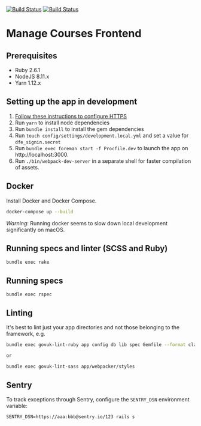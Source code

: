 [![Build Status](https://travis-ci.org/DFE-Digital/manage-courses-frontend.svg?branch=master)](https://travis-ci.org/DFE-Digital/manage-courses-frontend)
[![Build Status](https://dfe-ssp.visualstudio.com/Become-A-Teacher/_apis/build/status/Find/manage-courses-frontend?branchName=master)](https://dfe-ssp.visualstudio.com/Become-A-Teacher/_build/latest?definitionId=29&branchName=master)

# Manage Courses Frontend

## Prerequisites

- Ruby 2.6.1
- NodeJS 8.11.x
- Yarn 1.12.x

## Setting up the app in development

1. [Follow these instructions to configure HTTPS](config/localhost/https/README.md)
2. Run `yarn` to install node dependencies
3. Run `bundle install` to install the gem dependencies
4. Run `touch config/settings/development.local.yml` and set a value for `dfe_signin.secret`
5. Run `bundle exec foreman start -f Procfile.dev` to launch the app on http://localhost:3000.
6. Run `./bin/webpack-dev-server` in a separate shell for faster compilation of assets.

## Docker

Install Docker and Docker Compose.

```bash
docker-compose up --build
```

*Warning*: Running docker seems to slow down local development significantly on macOS.

## Running specs and linter (SCSS and Ruby)
```
bundle exec rake
```

## Running specs
```
bundle exec rspec
```

## Linting

It's best to lint just your app directories and not those belonging to the framework, e.g.

```bash
bundle exec govuk-lint-ruby app config db lib spec Gemfile --format clang -a

or

bundle exec govuk-lint-sass app/webpacker/styles
```

## Sentry

To track exceptions through Sentry, configure the `SENTRY_DSN` environment variable:

```
SENTRY_DSN=https://aaa:bbb@sentry.io/123 rails s
```

